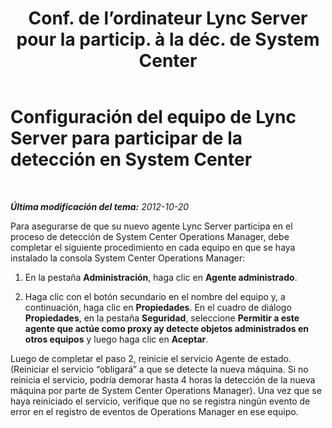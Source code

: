 ﻿---
title: "Conf. de l’ordinateur Lync Server pour la particip. à la déc. de System Center"
TOCTitle: "Conf. de l’ordinateur Lync Server pour la particip. à la déc. de System Center"
ms:assetid: 2f9c9cb0-3120-4571-9cd2-657c2123fe21
ms:mtpsurl: https://technet.microsoft.com/es-es/library/JJ204776(v=OCS.15)
ms:contentKeyID: 48274813
ms.date: 01/07/2017
mtps_version: v=OCS.15
ms.translationtype: HT
---

# Configuración del equipo de Lync Server para participar de la detección en System Center

 

_**Última modificación del tema:** 2012-10-20_

Para asegurarse de que su nuevo agente Lync Server participa en el proceso de detección de System Center Operations Manager, debe completar el siguiente procedimiento en cada equipo en que se haya instalado la consola System Center Operations Manager:

1.  En la pestaña **Administración**, haga clic en **Agente administrado**.

2.  Haga clic con el botón secundario en el nombre del equipo y, a continuación, haga clic en **Propiedades**. En el cuadro de diálogo **Propiedades**, en la pestaña **Seguridad**, seleccione **Permitir a este agente que actúe como proxy ay detecte objetos administrados en otros equipos** y luego haga clic en **Aceptar**.

Luego de completar el paso 2, reinicie el servicio Agente de estado. (Reiniciar el servicio “obligará” a que se detecte la nueva máquina. Si no reinicia el servicio, podría demorar hasta 4 horas la detección de la nueva máquina por parte de System Center Operations Manager). Una vez que se haya reiniciado el servicio, verifique que no se registra ningún evento de error en el registro de eventos de Operations Manager en ese equipo.

